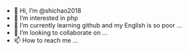 - 👋 Hi, I’m @shichao2018
- 👀 I’m interested in php
- 🌱 I’m currently learning github and my English is so poor ...
- 💞️ I’m looking to collaborate on ...
- 📫 How to reach me ...

<!---
shichao2018/shichao2018 is a ✨ special ✨ repository because its `README.md` (this file) appears on your GitHub profile.
You can click the Preview link to take a look at your changes.
--->
